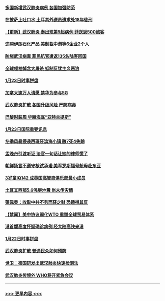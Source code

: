 #### [多国新增武汉肺炎病例 各国加强防范](../pages/prog202/a102760214.md?t=01250133) 
#### [在披萨上吐口水 土耳其外送员遭求处18年徒刑](../pages/prog202/a102759979.md?t=01250133) 
#### [【更新】武汉肺炎 泰出现第5起病例 菲送返500旅客](../pages/prog202/a102758911.md?t=01250133) 
#### [违购伊朗石化产品 美制裁中港等6企业2个人](../pages/prog202/a102759952.md?t=01250133) 
#### [防堵武汉病毒 菲民航官遣返135名陆客回国](../pages/prog202/a102759946.md?t=01250133) 
#### [全球领袖悼念大屠杀 抵制反犹主义恶浪](../pages/prog202/a102759678.md?t=01250133) 
#### [1月23日时事拼盘](../pages/prog202/a102759599.md?t=01250133) 
#### [加拿大逾万人请愿 禁华为参与5G](../pages/prog202/a102759553.md?t=01250133) 
#### [武汉肺炎扩散 各国升级风险 严防病毒](../pages/prog202/a102759400.md?t=01250133) 
#### [巴黎时装周 华丽海底“亚特兰提斯”](../pages/prog202/a102759217.md?t=01250133) 
#### [1月23日国际重要讯息](../pages/prog202/a102759199.md?t=01250133) 
#### [冬季风暴侵袭西班牙滨海小镇 酿7死4失踪](../pages/prog202/a102759119.md?t=01250133) 
#### [孟晚舟引渡听证 法官一句话让她的律师慌了](../pages/prog202/a102759060.md?t=01250133) 
#### [朝鲜扬言不遵守核试承诺 美军罗斯福号航母赴东亚](../pages/prog202/a102759001.md?t=01250133) 
#### [3岁童IQ142 成英国高智商俱乐部最小成员](../pages/prog202/a102758990.md?t=01250133) 
#### [土耳其西部5.6浅层地震 尚未传灾情](../pages/prog202/a102758903.md?t=01250133) 
#### [蓬佩奥：收取中共不劳而获之财 恐适得其反](../pages/prog202/a102758889.md?t=01250133) 
#### [【禁闻】美中协议弱化WTO 重塑全球贸易体系](../pages/prog202/a102758790.md?t=01250133) 
#### [港首爆高度怀疑确诊病例 经大陆高铁来港](../pages/prog202/a102758613.md?t=01250133) 
#### [1月22日时事拼盘](../pages/prog202/a102758615.md?t=01250133) 
#### [武汉肺炎扩散 普通民众如何预防](../pages/prog202/a102758504.md?t=01250133) 
#### [世卫：德国研发出武汉肺炎快速检测法](../pages/prog202/a102758495.md?t=01250133) 
#### [武汉肺炎传境外 WHO将开紧急会议](../pages/prog202/a102758437.md?t=01250133) 

----
#### [ >>> 更早内容 <<< ](../indexes/prog202-earlier.md)
